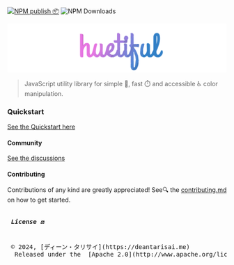 [![NPM publish 📦](https://github.com/xml-wizard/huetiful/actions/workflows/release-please.yml/badge.svg)](https://github.com/xml-wizard/huetiful/actions/workflows/release-please.yml)
![NPM Downloads](https://img.shields.io/npm/dt/huetiful-js?style=flat-square&logo=npm&link=https%3A%2F%2Fnpmjs.com%2Fpackage%2Fhuetiful-js)



![huetiful-logo](./logo.svg)

> 
> JavaScript utility library for simple 🧮, fast ⏱️ and accessible ♿ color manipulation.

### Quickstart

[See the Quickstart here](https://huetiful-js.com/docs/guides/quickstart)

#### Community

[See the discussions](https://github.com/xml-wizard/huetiful/discussions)

#### Contributing

Contributions of any kind are greatly appreciated! See🔍 the [contributing.md](./contributing.md) on how to get started.


 

<pre>
<h5> License ⚖️</h5>
 © 2024, [ディーン・タリサイ](https://deantarisai.me)
  Released under the  [Apache 2.0](http://www.apache.org/licenses/LICENSE-2.0) permissive license.
 </pre>
